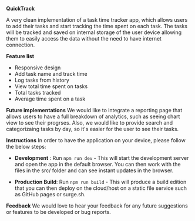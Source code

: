 **QuickTrack**

A very clean implementation of a task time tracker app, which allows users to add their tasks and start tracking the time spent on each task. The tasks will be tracked and saved on internal storage of the user device allowing them to easily access the data without the need to have internet connection.

**Feature list**
- Responsive design
- Add task name and track time
- Log tasks from history
- View total time spent on tasks
- Total tasks tracked
- Average time spent on a task

**Future implementations**
We would like to integrate a reporting page that allows users to have a full breakdown of analytics, such as seeing chart view to see their progrses. 
Also, we would like to provide search and categorizaing tasks by day, so it's easier for the user to see their tasks.


**Instructions**
In order to have the application on your device, please follow the below steps:

- **Development** : Run `npm run dev` - This will start the development server and open the app in the default browser. You can then work with the files in the src/ folder and can see instant updates in the browser.
  
- **Production Build**: Run `npm run build` - This will produce a build edition that you can then deploy on the cloud/host on a static file service such as GitHub pages or surge.sh.

**Feedback**
We would love to hear your feedback for any future suggestions or features to be developed or bug reports.
